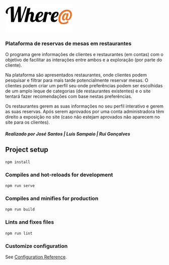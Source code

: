 ![WhereAt Logo](/src/assets/Logotipo_Where_Texto.png)

### Plataforma de reservas de mesas em restaurantes
O programa gere informações de clientes e restaurantes (em contas) com o objetivo de facilitar as interações entre ambos e a exploração (por parte do cliente).

Na plataforma são apresentados restaurantes, onde clientes podem pesquisar e filtrar para mais tarde potencialmente reservar mesas. O clientes podem criar um perfil seu onde preferências podem ser escolhidas de um amplo leque de categorias (de restaurantes existentes) e o site tentará fazer recomendações com base nestas preferências.

Os restaurantes gerem as suas informações no seu perfil interativo e gerem as suas reservas. Após serem aprovados por uma conta administradora têm direito a exposição no site (caso não estejam aprovados não aparecem no site para os clientes).

##### Realizado por José Santos | Luís Sampaio | Rui Gonçalves

## Project setup
```
npm install
```

### Compiles and hot-reloads for development
```
npm run serve
```

### Compiles and minifies for production
```
npm run build
```

### Lints and fixes files
```
npm run lint
```

### Customize configuration
See [Configuration Reference](https://cli.vuejs.org/config/).
